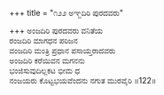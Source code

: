 +++
title = "೧೨೨ ಅಞ್ಜದಿರಿ ಪುರದವರು"

+++
ಅಂಜದಿರಿ ಪುರದವರು ವನಿತೆಯ   
ರಂಜದಿರಿ ಮಾಗಧನ ಪರಿಜನ   
ವಂಜದಿರಿ ಮಂತ್ರಿ ಪ್ರಧಾನ ಪಸಾಯ್ತರಾದವರು   
ಅಂಜದಿರಿ ಕರೆಯಿವನ ಮಗನನು  
ಭಂಜಿಸುವುದಿಲ್ಲಕಟ ಭೀಮ ಧ  
ನಂಜಯರು ಕೊಟ್ಟಭಯವೆಂದನು ನಗುತ ಮುರವೈರಿ      ॥122॥